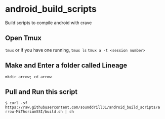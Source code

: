 # android_build_scripts
Build scripts to compile android with crave

## Open Tmux

```tmux```
or if you have one running,
```tmux ls```
```tmux a -t <session number>```

## Make and Enter a folder called Lineage
```mkdir arrow; cd arrow```

## Pull and Run this script
```$ curl -sf https://raw.githubusercontent.com/sounddrill31/android_build_scripts/arrow-MiThoriumSSI/build.sh | sh```
